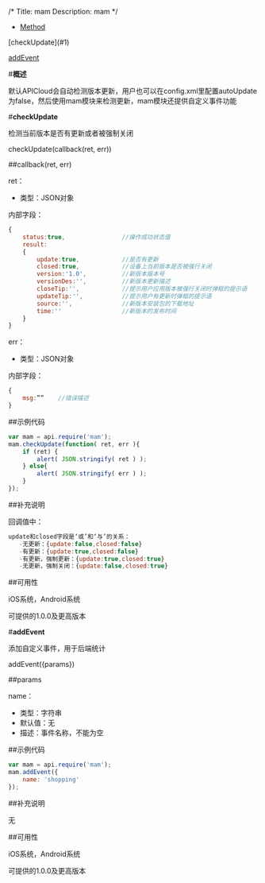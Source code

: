 /*
Title: mam
Description: mam
*/

<ul id="tab" class="clearfix">
	<li class="active"><a href="#method-content">Method</a></li>
</ul>
<div id="method-content">

<div class="outline">
[checkUpdate](#1)

[addEvent](#2)
</div>

#**概述**

默认APICloud会自动检测版本更新，用户也可以在config.xml里配置autoUpdate为false，然后使用mam模块来检测更新，mam模块还提供自定义事件功能

#**checkUpdate**<div id="1"></div>

检测当前版本是否有更新或者被强制关闭

checkUpdate(callback(ret, err))

##callback(ret, err)

ret：

- 类型：JSON对象

内部字段：

```js
{
	status:true,				//操作成功状态值
	result:
	{
		update:true,			//是否有更新
		closed:true,			//设备上当前版本是否被强行关闭
	    version:'1.0',			//新版本版本号
		versionDes:'',			//新版本更新描述
		closeTip:'',			//提示用户应用版本被强行关闭时弹框的提示语
		updateTip:'',			//提示用户有更新时弹框的提示语
	    source:'',				//新版本安装包的下载地址
	    time:''					//新版本的发布时间
	}
}
```

err：

- 类型：JSON对象

内部字段：

```js
{
	msg:””    //错误描述
}
```

##示例代码

```js
var mam = api.require('mam');
mam.checkUpdate(function( ret, err ){
	if (ret) {
		alert( JSON.stringify( ret ) );
    } else{
		alert( JSON.stringify( err ) );
    }
});
```
##补充说明

回调值中：

```js
update和closed字段是‘或’和‘与’的关系：
   -无更新：{update:false,closed:false}
   -有更新：{update:true,closed:false}
   -有更新，强制更新：{update:true,closed:true}
   -无更新，强制关闭：{update:false,closed:true}
```

##可用性

iOS系统，Android系统

可提供的1.0.0及更高版本


#**addEvent**<div id="2"></div>

添加自定义事件，用于后端统计

addEvent({params})

##params

name：

- 类型：字符串
- 默认值：无
- 描述：事件名称，不能为空

##示例代码

```js
var mam = api.require('mam');
mam.addEvent({
    name: 'shopping'
});
```

##补充说明

无

##可用性

iOS系统，Android系统

可提供的1.0.0及更高版本
